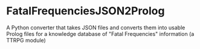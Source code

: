 # FatalFrequenciesJSON2Prolog
A Python converter that takes JSON files and converts them into usable Prolog files for a knowledge database of "Fatal Frequencies" information (a TTRPG module)
